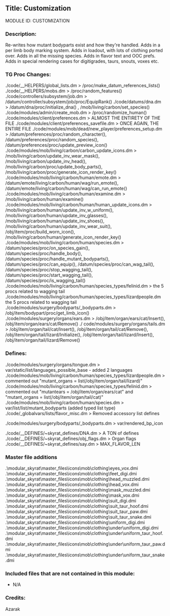 ## Title: Customization

MODULE ID: CUSTOMIZATION

### Description:

Re-writes how mutant bodyparts exist and how they're handled. Adds in a per limb body marking system. Adds in loadout, with lots of clothing ported over. Adds in all the missing species. Adds in flavor text and OOC prefs. Adds in special rendering cases for digitigrades, taurs, snouts, voxes etc.

### TG Proc Changes:

 ./code/__HELPERS/global_lists.dm > /proc/make_datum_references_lists()
 ./code/__HELPERS/mobs.dm > /proc/random_features()
 ./code/controllers/subsystem/job.dm > /datum/controller/subsystem/job/proc/EquipRank()
 ./code/datums/dna.dm > /datum/dna/proc/initialize_dna() , /mob/living/carbon/set_species()
 ./code/modules/admin/create_mob.dm > /proc/randomize_human()
 ./code/modules/client/preferences.dm > ALMOST THE ENTIRETY OF THE FILE
 ./code/modules/client/preferences_savefile.dm > ONCE AGAIN, THE ENTIRE FILE
 ./code/modules/mob/dead/new_player/preferences_setup.dm > /datum/preferences/proc/random_character(), /datum/preferences/proc/random_species(), /datum/preferences/proc/update_preview_icon()
 ./code/modules/mob/living/carbon/carbon_update_icons.dm > /mob/living/carbon/update_inv_wear_mask(), /mob/living/carbon/update_inv_head(), /mob/living/carbon/proc/update_body_parts(), /mob/living/carbon/proc/generate_icon_render_key()
 ./code/modules/mob/living/carbon/human/emote.dm > /datum/emote/living/carbon/human/wag/run_emote(), /datum/emote/living/carbon/human/wag/can_run_emote()
 ./code/modules/mob/living/carbon/human/examine.dm > /mob/living/carbon/human/examine()
 ./code/modules/mob/living/carbon/human/human_update_icons.dm > /mob/living/carbon/human/update_inv_w_uniform(), /mob/living/carbon/human/update_inv_glasses(), /mob/living/carbon/human/update_inv_shoes(), /mob/living/carbon/human/update_inv_wear_suit(), /obj/item/proc/build_worn_icon(), /mob/living/carbon/human/generate_icon_render_key()
 ./code/modules/mob/living/carbon/human/species.dm > /datum/species/proc/on_species_gain(), /datum/species/proc/handle_body(), /datum/species/proc/handle_mutant_bodyparts(), /datum/species/proc/can_equip(), /datum/species/proc/can_wag_tail(), /datum/species/proc/stop_wagging_tail(), /datum/species/proc/start_wagging_tail(), /datum/species/proc/is_wagging_tail()
 ./code/modules/mob/living/carbon/human/species_types/felinid.dm > the 5 procs related to wagging tail
 ./code/modules/mob/living/carbon/human/species_types/lizardpeople.dm the 5 procs related to wagging tail
 ./code/modules/surgery/bodyparts/_bodyparts.dm > /obj/item/bodypart/proc/get_limb_icon()
 ./code/modules/surgery/organs/ears.dm > /obj/item/organ/ears/cat/Insert(), /obj/item/organ/ears/cat/Remove()
 ./ code/modules/surgery/organs/tails.dm > /obj/item/organ/tail/cat/Insert(), /obj/item/organ/tail/cat/Remove(), /obj/item/organ/tail/lizard/Initialize(), /obj/item/organ/tail/lizard/Insert(), /obj/item/organ/tail/lizard/Remove()

### Defines:

 ./code/modules/surgery/organs/tongue.dm > var/static/list/languages_possible_base - added 2 languages
 ./code/modules/mob/living/carbon/human/species_types/lizardpeople.dm > commented out "mutant_organs = list(/obj/item/organ/tail/lizard)"
 ./code/modules/mob/living/carbon/human/species_types/felinid.dm > commented out "mutantears = /obj/item/organ/ears/cat" and "mutant_organs = list(/obj/item/organ/tail/cat)"
 ./code/modules/mob/living/carbon/human/species.dm > var/list/list/mutant_bodyparts (added typed list type)
 ./code/_globalvars/lists/flavor_misc.dm > Removed accessory list defines

 ./code/modules/surgery/bodyparts/_bodyparts.dm > var/rendered_bp_icon

 ./code/__DEFINES/~skyrat_defines/DNA.dm > A TON of defines
 ./code/__DEFINES/~skyrat_defines/obj_flags.dm  > Organ flags
 ./code/__DEFINES/~skyrat_defines/say.dm > MAX_FLAVOR_LEN

### Master file additions

 .\modular_skyrat\master_files\icons\mob\clothing\eyes_vox.dmi
 .\modular_skyrat\master_files\icons\mob\clothing\feet_digi.dmi
 .\modular_skyrat\master_files\icons\mob\clothing\head_muzzled.dmi
 .\modular_skyrat\master_files\icons\mob\clothing\head_vox.dmi
 .\modular_skyrat\master_files\icons\mob\clothing\mask_muzzled.dmi
 .\modular_skyrat\master_files\icons\mob\clothing\mask_vox.dmi
 .\modular_skyrat\master_files\icons\mob\clothing\suit_digi.dmi
 .\modular_skyrat\master_files\icons\mob\clothing\suit_taur_hoof.dmi
 .\modular_skyrat\master_files\icons\mob\clothing\suit_taur_paw.dmi
 .\modular_skyrat\master_files\icons\mob\clothing\suit_taur_snake.dmi
 .\modular_skyrat\master_files\icons\mob\clothing\uniform_digi.dmi
 .\modular_skyrat\master_files\icons\mob\clothing\under\uniform_digi.dmi
 .\modular_skyrat\master_files\icons\mob\clothing\under\uniform_taur_hoof.dmi
 .\modular_skyrat\master_files\icons\mob\clothing\under\uniform_taur_paw.dmi
 .\modular_skyrat\master_files\icons\mob\clothing\under\uniform_taur_snake.dmi

### Included files that are not contained in this module:

- N/A

### Credits:
Azarak
